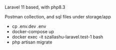 Laravel 11 based, with php8.3

Postman collection, and sql files under storage/app

- cp .env.dev .env
- docker-compose up
- docker exec -it szallashu-laravel.test-1 bash
- php artisan migrate
